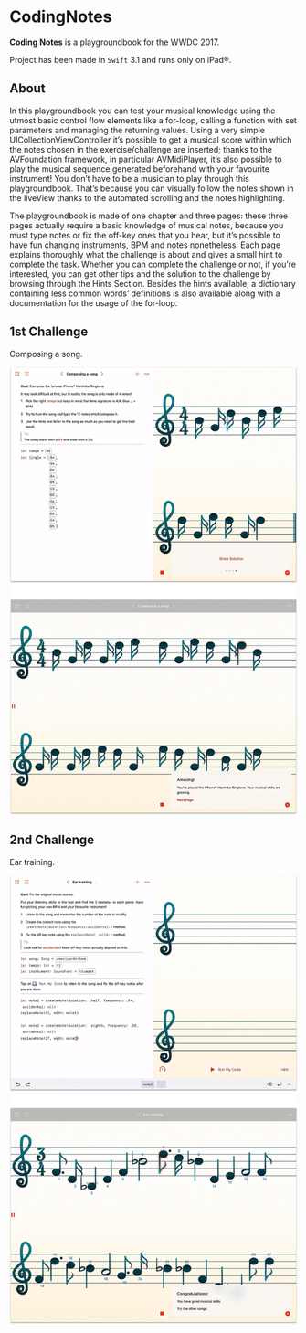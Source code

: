 # CodingNotes
**Coding Notes** is a playgroundbook for the WWDC 2017.

Project has been made in `Swift` 3.1 and runs only on iPad®.

## About

In this playgroundbook you can test your musical knowledge using the utmost basic control flow elements like a for-loop, calling a function with set parameters and managing the returning values.
Using a very simple UICollectionViewController it’s possible to get a musical score within which the notes chosen in the exercise/challenge are inserted; thanks to the AVFoundation framework, in particular AVMidiPlayer, it’s also possible to play the musical sequence generated beforehand with your favourite instrument!
You don’t have to be a musician to play through this playgroundbook. That’s because you can visually follow the notes shown in the liveView thanks to the automated scrolling and the notes highlighting.

The playgroundbook is made of one chapter and three pages: these three pages actually require a basic knowledge of musical notes, because you must type notes or fix the off-key ones that you hear, but it’s possible to have fun changing instruments, BPM and notes nonetheless!
Each page explains thoroughly what the challenge is about and gives a small hint to complete the task. Whether you can complete the challenge or not, if you’re interested, you can get other tips and the solution to the challenge by browsing through the Hints Section.
Besides the hints available, a dictionary containing less common words’ definitions is also available along with a documentation for the usage of the for-loop.

## 1st Challenge

Composing a song.

![1stChallenge](Screenshots/1stChallenge.png)

## 2nd Challenge

Ear training.

![2ndChallenge](Screenshots/2ndChallenge.png)
